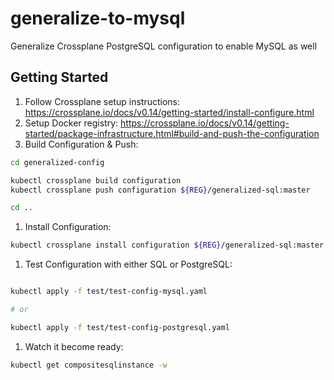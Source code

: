 # generalize-to-mysql

Generalize Crossplane PostgreSQL configuration to enable MySQL as well

## Getting Started

1. Follow Crossplane setup instructions: https://crossplane.io/docs/v0.14/getting-started/install-configure.html
1. Setup Docker registry: https://crossplane.io/docs/v0.14/getting-started/package-infrastructure.html#build-and-push-the-configuration
1. Build Configuration & Push:

```bash
cd generalized-config

kubectl crossplane build configuration
kubectl crossplane push configuration ${REG}/generalized-sql:master

cd ..
```

1. Install Configuration:

```bash
kubectl crossplane install configuration ${REG}/generalized-sql:master
```

1. Test Configuration with either SQL or PostgreSQL:

```bash

kubectl apply -f test/test-config-mysql.yaml

# or

kubectl apply -f test/test-config-postgresql.yaml
```

1. Watch it become ready:

```bash
kubectl get compositesqlinstance -w
```

